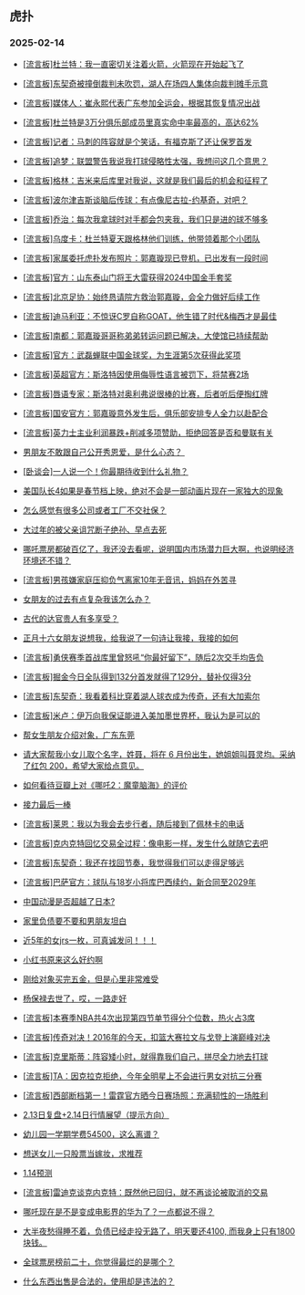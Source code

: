 ## 虎扑 
### 2025-02-14

+ [[流言板]杜兰特：我一直密切关注着火箭，火箭现在开始起飞了](https://bbs.hupu.com/630576750.html)

+ [[流言板]东契奇被撞倒裁判未吹罚，湖人在场四人集体向裁判摊手示意](https://bbs.hupu.com/630580120.html)

+ [[流言板]媒体人：崔永熙代表广东参加全运会，根据其恢复情况出战](https://bbs.hupu.com/630576462.html)

+ [[流言板]杜兰特是3万分俱乐部成员里真实命中率最高的，高达62%](https://bbs.hupu.com/630577458.html)

+ [[流言板]记者：马刺的阵容就是个笑话，有福克斯了还让保罗首发](https://bbs.hupu.com/630577369.html)

+ [[流言板]追梦：联盟警告我说我打球侵略性太强，我想问这几个意思？](https://bbs.hupu.com/630580312.html)

+ [[流言板]格林：吉米来后库里对我说，这就是我们最后的机会和征程了](https://bbs.hupu.com/630580236.html)

+ [[流言板]波尔津吉斯谈脑后传球：有点像尼古拉-约基奇，对吧？](https://bbs.hupu.com/630578395.html)

+ [[流言板]乔治：每次我拿球时对手都会包夹我，我们只是进的球不够多](https://bbs.hupu.com/630577734.html)

+ [[流言板]乌度卡：杜兰特夏天跟格林他们训练，他带领着那个小团队](https://bbs.hupu.com/630576930.html)

+ [[流言板]家属委托虎扑发布照片：郭嘉璇现已登机，已出发有一段时间](https://bbs.hupu.com/630577101.html)

+ [[流言板]官方：山东泰山门将王大雷获得2024中国金手套奖](https://bbs.hupu.com/630574647.html)

+ [[流言板]北京足协：始终恳请院方救治郭嘉璇，会全力做好后续工作](https://bbs.hupu.com/630575744.html)

+ [[流言板]迪马利亚：不惊讶C罗自称GOAT，他生错了时代&amp;梅西才是最佳](https://bbs.hupu.com/630579506.html)

+ [[流言板]南都：郭嘉璇哥哥称弟弟转运问题已解决，大使馆已持续帮助](https://bbs.hupu.com/630570993.html)

+ [[流言板]官方：武磊蝉联中国金球奖，为生涯第5次获得此奖项](https://bbs.hupu.com/630575375.html)

+ [[流言板]英超官方：斯洛特因使用侮辱性语言被罚下，将禁赛2场](https://bbs.hupu.com/630577033.html)

+ [[流言板]唇语专家：斯洛特对奥利弗说很棒的比赛，后者听后便掏红牌](https://bbs.hupu.com/630577439.html)

+ [[流言板]国安官方：郭嘉璇意外发生后，俱乐部安排专人全力以赴配合](https://bbs.hupu.com/630577449.html)

+ [[流言板]英力士主业利润暴跌+削减多项赞助，拒绝回答是否和曼联有关](https://bbs.hupu.com/630572892.html)

+ [男朋友不敢跟自己公开秀恩爱，是什么心态？ ﻿](https://bbs.hupu.com/630576596.html)

+ [[卧谈会]一人说一个！你最期待收到什么礼物？](https://bbs.hupu.com/630577784.html)

+ [美国队长4如果是春节档上映，绝对不会是一部动画片现在一家独大的现象](https://bbs.hupu.com/630576299.html)

+ [怎么感觉有很多公司或者工厂不交社保？](https://bbs.hupu.com/630576454.html)

+ [大过年的被父亲诅咒断子绝孙、早点去死](https://bbs.hupu.com/630577501.html)

+ [哪吒票房都破百亿了，我还没去看呢，说明国内市场潜力巨大啊，也说明经济环境还不错？](https://bbs.hupu.com/630577705.html)

+ [[流言板]男孩嫌家庭压抑负气离家10年无音讯，妈妈在外苦寻](https://bbs.hupu.com/630576255.html)

+ [女朋友的过去有点复杂我该怎么办？](https://bbs.hupu.com/630578054.html)

+ [古代的达官贵人有多享受？](https://bbs.hupu.com/630577460.html)

+ [正月十六女朋友说想我，给我说了一句诗让我接，我接的如何](https://bbs.hupu.com/630578412.html)

+ [[流言板]勇侠赛季首战库里曾怒吼“你最好留下”，随后2次交手均告负](https://bbs.hupu.com/630580930.html)

+ [[流言板]掘金今日全队得到132分首发就得了129分，替补仅得3分](https://bbs.hupu.com/630577964.html)

+ [[流言板]东契奇：我看着科比穿着湖人球衣成为传奇，还有大加索尔](https://bbs.hupu.com/630578683.html)

+ [[流言板]米卢：伊万向我保证能进入美加墨世界杯，我认为是可以的](https://bbs.hupu.com/630576822.html)

+ [帮女生朋友介绍对象，广东东莞](https://bbs.hupu.com/630577361.html)

+ [请大家帮我小女儿取个名字，姓聂，将在 6 月份出生，她姐姐叫聂灵均。采纳了红包 200，希望大家给点意见。](https://bbs.hupu.com/630578970.html)

+ [如何看待豆瓣上对《哪吒2：魔童脑海》的评价](https://bbs.hupu.com/630577020.html)

+ [接力最后一棒](https://bbs.hupu.com/630579411.html)

+ [[流言板]莱恩：我以为我会去步行者，随后接到了佩林卡的电话](https://bbs.hupu.com/630578267.html)

+ [[流言板]克内克特回忆交易全过程：像电影一样，发生什么就随它去吧](https://bbs.hupu.com/630580105.html)

+ [[流言板]东契奇：我还在找回节奏，我觉得我们可以走得足够远](https://bbs.hupu.com/630578579.html)

+ [[流言板]巴萨官方：球队与18岁小将库巴西续约，新合同至2029年](https://bbs.hupu.com/630579232.html)

+ [中国动漫是否超越了日本?](https://bbs.hupu.com/630578353.html)

+ [家里负债要不要和男朋友坦白](https://bbs.hupu.com/630581291.html)

+ [近5年的女jrs一枚，可真诚发问！！！](https://bbs.hupu.com/630580545.html)

+ [小红书原来这么好约啊](https://bbs.hupu.com/630580200.html)

+ [刚给对象买完五金，但是心里非常难受](https://bbs.hupu.com/630581079.html)

+ [杨保禄去世了，哎，一路走好](https://bbs.hupu.com/630577973.html)

+ [[流言板]本赛季NBA共4次出现第四节单节得分个位数，热火占3席](https://bbs.hupu.com/630579849.html)

+ [[流言板]传奇对决！2016年的今天，扣篮大赛拉文与戈登上演巅峰对决](https://bbs.hupu.com/630581188.html)

+ [[流言板]克里斯蒂：阵容矮小时，就得靠我们自己，拼尽全力地去打球](https://bbs.hupu.com/630580143.html)

+ [[流言板]TA：因克拉克拒绝，今年全明星上不会进行男女对抗三分赛](https://bbs.hupu.com/630581035.html)

+ [[流言板]西部断档第一！雷霆官方晒今日赛场照：充满韧性的一场胜利](https://bbs.hupu.com/630578841.html)

+ [2.13日复盘+2.14日行情展望（提示方向）](https://bbs.hupu.com/630579615.html)

+ [幼儿园一学期学费54500，这么离谱？](https://bbs.hupu.com/630579720.html)

+ [想送女儿一只股票当嫁妆，求推荐](https://bbs.hupu.com/630580983.html)

+ [1.14预测](https://bbs.hupu.com/630579405.html)

+ [[流言板]雷迪克谈克内克特：既然他已回归，就不再谈论被取消的交易](https://bbs.hupu.com/630580003.html)

+ [哪吒现在是不是变成电影界的华为了？一点都说不得？](https://bbs.hupu.com/630580710.html)

+ [大半夜愁得睡不着，负债已经走投无路了，明天要还4100, 而我身上只有1800块钱。](https://bbs.hupu.com/630581405.html)

+ [全球票房榜前二十，你觉得最烂的是哪个？](https://bbs.hupu.com/630580461.html)

+ [什么东西出售是合法的，使用却是违法的？](https://bbs.hupu.com/630579909.html)


